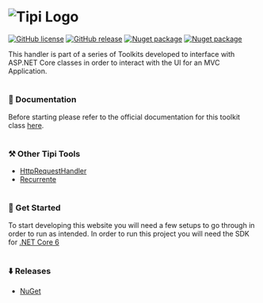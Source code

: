 <h1>
  <img src="https://skyloft.sfo3.cdn.digitaloceanspaces.com/nuget/toolkit-banner.png" alt="Tipi Logo">
</h1>

[![GitHub license](https://img.shields.io/github/license/TipiCode/ui-extensions-mvc.svg)](https://github.com/TipiCode/ui-extensions-mvc/blob/master/LICENSE)
[![GitHub release](https://img.shields.io/github/v/release/TipiCode/ui-extensions-mvc.svg)](https://github.com/TipiCode/ui-extensions-mvc/releases)
[![Nuget package](https://img.shields.io/nuget/dt/Tipi.Tools.UIExtensions.Mvc)](https://img.shields.io/nuget/dt/Tipi.Tools.UIExtensions.Mvc)
[![Nuget package](https://img.shields.io/nuget/v/Tipi.Tools.UIExtensions.Mvc)](https://img.shields.io/nuget/v/Tipi.Tools.UIExtensions.Mvc)

This handler is part of a series of Toolkits developed to interface with ASP.NET Core classes in order to interact with the UI for an MVC Application.

<h1></h1>

### 📝 Documentation
Before starting please refer to the official documentation for this toolkit class [here](https://docs.codingtipi.com).

<h1></h1>

### ⚒️ Other Tipi Tools
- [HttpRequestHandler](https://github.com/TipiCode/http-request-handler)
- [Recurrente](https://github.com/TipiCode/recurrente)

<h1></h1>

### 📌 Get Started
To start developing this website you will need a few setups to go through in order to run as intended. 
In order to run this project you will need the SDK for [.NET Core 6](https://dotnet.microsoft.com/en-us/download/dotnet/6.0)

<h1></h1>

### ⬇️ Releases
- [NuGet](https://www.nuget.org/packages/Tipi.Tools.UIExtensions.Mvc)
